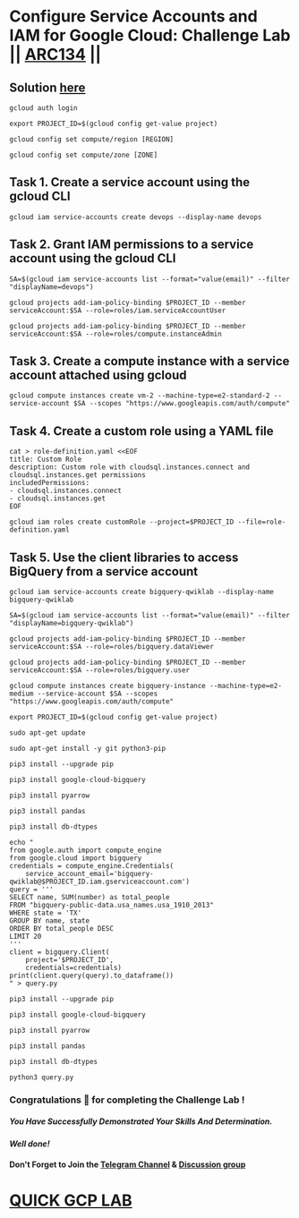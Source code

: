 # Configure Service Accounts and IAM for Google Cloud: Challenge Lab || [ARC134](https://www.cloudskillsboost.google/focuses/67219?parent=catalog) ||

## Solution [here]()

```
gcloud auth login

export PROJECT_ID=$(gcloud config get-value project)
```
```
gcloud config set compute/region [REGION]

gcloud config set compute/zone [ZONE]
```

## Task 1. Create a service account using the gcloud CLI

```
gcloud iam service-accounts create devops --display-name devops
```
## Task 2. Grant IAM permissions to a service account using the gcloud CLI

```
SA=$(gcloud iam service-accounts list --format="value(email)" --filter "displayName=devops")

gcloud projects add-iam-policy-binding $PROJECT_ID --member serviceAccount:$SA --role=roles/iam.serviceAccountUser

gcloud projects add-iam-policy-binding $PROJECT_ID --member serviceAccount:$SA --role=roles/compute.instanceAdmin
```
## Task 3. Create a compute instance with a service account attached using gcloud

```
gcloud compute instances create vm-2 --machine-type=e2-standard-2 --service-account $SA --scopes "https://www.googleapis.com/auth/compute"
```
## Task 4. Create a custom role using a YAML file

``````
cat > role-definition.yaml <<EOF
title: Custom Role
description: Custom role with cloudsql.instances.connect and cloudsql.instances.get permissions
includedPermissions:
- cloudsql.instances.connect
- cloudsql.instances.get
EOF

gcloud iam roles create customRole --project=$PROJECT_ID --file=role-definition.yaml
``````
## Task 5. Use the client libraries to access BigQuery from a service account

```
gcloud iam service-accounts create bigquery-qwiklab --display-name bigquery-qwiklab

SA=$(gcloud iam service-accounts list --format="value(email)" --filter "displayName=bigquery-qwiklab")

gcloud projects add-iam-policy-binding $PROJECT_ID --member serviceAccount:$SA --role=roles/bigquery.dataViewer

gcloud projects add-iam-policy-binding $PROJECT_ID --member serviceAccount:$SA --role=roles/bigquery.user

gcloud compute instances create bigquery-instance --machine-type=e2-medium --service-account $SA --scopes "https://www.googleapis.com/auth/compute"

export PROJECT_ID=$(gcloud config get-value project)
``````
``````
sudo apt-get update

sudo apt-get install -y git python3-pip

pip3 install --upgrade pip

pip3 install google-cloud-bigquery

pip3 install pyarrow

pip3 install pandas

pip3 install db-dtypes
``````
``````
echo "
from google.auth import compute_engine
from google.cloud import bigquery
credentials = compute_engine.Credentials(
    service_account_email='bigquery-qwiklab@$PROJECT_ID.iam.gserviceaccount.com')
query = '''
SELECT name, SUM(number) as total_people
FROM "bigquery-public-data.usa_names.usa_1910_2013"
WHERE state = 'TX'
GROUP BY name, state
ORDER BY total_people DESC
LIMIT 20
'''
client = bigquery.Client(
    project='$PROJECT_ID',
    credentials=credentials)
print(client.query(query).to_dataframe())
" > query.py
``````
``````
pip3 install --upgrade pip

pip3 install google-cloud-bigquery

pip3 install pyarrow

pip3 install pandas

pip3 install db-dtypes

python3 query.py
``````

### Congratulations 🎉 for completing the Challenge Lab !

##### *You Have Successfully Demonstrated Your Skills And Determination.*

#### *Well done!*

#### Don't Forget to Join the [Telegram Channel](https://t.me/QuickGcpLab) & [Discussion group](https://t.me/QuickGcpLabChats)

# [QUICK GCP LAB](https://www.youtube.com/@quickgcplab)